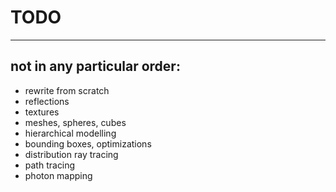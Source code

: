 # TODO

---

## not in any particular order:
* rewrite from scratch
* reflections
* textures
* meshes, spheres, cubes
* hierarchical modelling
* bounding boxes, optimizations
* distribution ray tracing
* path tracing
* photon mapping